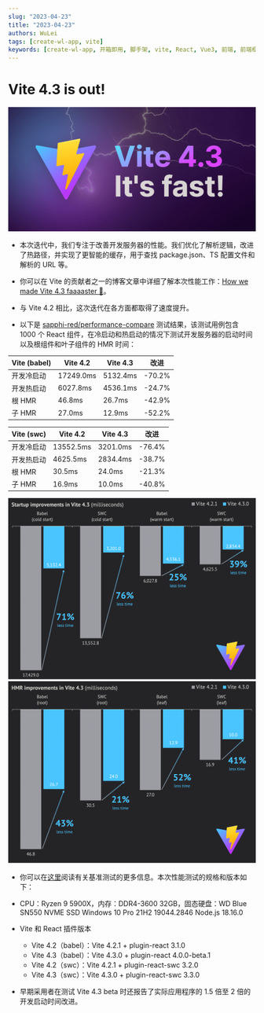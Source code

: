 ```yaml
---
slug: "2023-04-23"
title: "2023-04-23"
authors: WuLei
tags: [create-wl-app, vite]
keywords: [create-wl-app, 开箱即用, 脚手架, vite, React, Vue3, 前端, 前端框架, 前端开发, 前端开发工具]
---
```


# Vite 4.3 is out!

![vite-4.3](./img/blog-img-vite4-3.png)

- 本次迭代中，我们专注于改善开发服务器的性能。我们优化了解析逻辑，改进了热路径，并实现了更智能的缓存，用于查找 package.json、TS 配置文件和解析的 URL 等。

- 你可以在 Vite 的贡献者之一的博客文章中详细了解本次性能工作：[How we made Vite 4.3 faaaaster 🚀](https://sun0day.github.io/blog/vite/why-vite4_3-is-faster.html)。

- 与 Vite 4.2 相比，这次迭代在各方面都取得了速度提升。

- 以下是 [sapphi-red/performance-compare](https://github.com/sapphi-red/performance-compare) 测试结果，该测试用例包含 1000 个 React 组件，在冷启动和热启动的情况下测试开发服务器的启动时间以及根组件和叶子组件的 HMR 时间：

| Vite (babel) | Vite 4.2  | Vite 4.3 | 改进   |
| ------------ | --------- | -------- | ------ |
| 开发冷启动   | 17249.0ms | 5132.4ms | -70.2% |
| 开发热启动   | 6027.8ms  | 4536.1ms | -24.7% |
| 根 HMR       | 46.8ms    | 26.7ms   | -42.9% |
| 子 HMR       | 27.0ms    | 12.9ms   | -52.2% |

| Vite (swc) | Vite 4.2  | Vite 4.3 | 改进   |
| ---------- | --------- | -------- | ------ |
| 开发冷启动 | 13552.5ms | 3201.0ms | -76.4% |
| 开发热启动 | 4625.5ms  | 2834.4ms | -38.7% |
| 根 HMR     | 30.5ms    | 24.0ms   | -21.3% |
| 子 HMR     | 16.9ms    | 10.0ms   | -40.8% |

![vite-4.3](./img/vite4-3-startup-time.png)
![vite-4.3](./img/vite4-3-hmr-time.png)

- 你可以在[这里](https://gist.github.com/sapphi-red/25be97327ee64a3c1dce793444afdf6e)阅读有关基准测试的更多信息。本次性能测试的规格和版本如下：

- CPU：Ryzen 9 5900X，内存：DDR4-3600 32GB，固态硬盘：WD Blue SN550 NVME SSD
  Windows 10 Pro 21H2 19044.2846
  Node.js 18.16.0
- Vite 和 React 插件版本
  - Vite 4.2（babel）：Vite 4.2.1 + plugin-react 3.1.0
  - Vite 4.3（babel）：Vite 4.3.0 + plugin-react 4.0.0-beta.1
  - Vite 4.2（swc）：Vite 4.2.1 + plugin-react-swc 3.2.0
  - Vite 4.3（swc）：Vite 4.3.0 + plugin-react-swc 3.3.0
- 早期采用者在测试 Vite 4.3 beta 时还报告了实际应用程序的 1.5 倍至 2 倍的开发启动时间改进。
